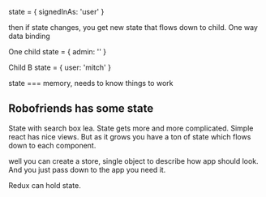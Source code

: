 state = { signedInAs: 'user' }

then if state changes,
you get new state that flows down to child. One way data binding

One child
state = { admin: '' }

Child B
state = { user: 'mitch' }

state === memory, needs to know things to work

## Robofriends has some state
State with search box lea. State gets more and more complicated.
Simple react has nice views.
But as it grows you have a ton of state which flows down to each component.

well you can create a store, single object to describe how app should look. And you just pass down to the app you need it.

Redux can hold state.




